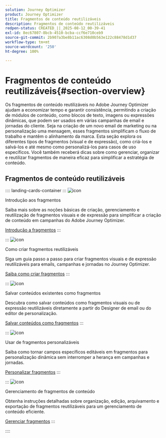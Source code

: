 ```yaml
---
solution: Journey Optimizer
product: Journey Optimizer
title: Fragmentos de conteúdo reutilizáveis
description: Fragmentos de conteúdo reutilizáveis
redpen-status: CREATED_||_2025-08-12_00-39-41
exl-id: 8ec67807-8bcb-4510-bcba-ccf6e710ceb9
source-git-commit: 2b907a3be8b11ac6308d0b563e122c88478d1d37
workflow-type: tm+mt
source-wordcount: '250'
ht-degree: 100%

---
```


# Fragmentos de conteúdo reutilizáveis{#section-overview}

Os fragmentos de conteúdo reutilizáveis no Adobe Journey Optimizer ajudam a economizar tempo e garantir consistência, permitindo a criação de módulos de conteúdo, como blocos de texto, imagens ou expressões dinâmicas, que podem ser usados em várias campanhas de email e jornadas do cliente. Seja na criação de um novo email de marketing ou na personalização uma mensagem, esses fragmentos simplificam o fluxo de trabalho e mantêm o alinhamento da marca. Esta seção explora os diferentes tipos de fragmentos (visual e de expressão), como criá-los e salvá-los e até mesmo como personalizá-los para casos de uso específicos. Você também receberá dicas sobre como gerenciar, organizar e reutilizar fragmentos de maneira eficaz para simplificar a estratégia de conteúdo.

## Fragmentos de conteúdo reutilizáveis

:::: landing-cards-container
:::
![icon](https://cdn.experienceleague.adobe.com/icons/book.svg?lang=pt-BR)

Introdução aos fragmentos

Saiba mais sobre as noções básicas de criação, gerenciamento e reutilização de fragmentos visuais e de expressão para simplificar a criação de conteúdo em campanhas do Adobe Journey Optimizer.

[Introdução a fragmentos](../using/content-management/fragments.md)
:::

:::
![icon](https://cdn.experienceleague.adobe.com/icons/circle-play.svg?lang=pt-BR)

Como criar fragmentos reutilizáveis

Siga um guia passo a passo para criar fragmentos visuais e de expressão reutilizáveis para emails, campanhas e jornadas no Journey Optimizer.

[Saiba como criar fragmentos](../using/content-management/create-fragments.md)
:::

:::
![icon](https://cdn.experienceleague.adobe.com/icons/list-check.svg?lang=pt-BR)

Salvar conteúdos existentes como fragmentos

Descubra como salvar conteúdos como fragmentos visuais ou de expressão reutilizáveis diretamente a partir do Designer de email ou do editor de personalização.

[Salvar conteúdos como fragmentos](../using/content-management/save-fragments.md)
:::

:::
![icon](https://cdn.experienceleague.adobe.com/icons/puzzle-piece.svg?lang=pt-BR)

Usar de fragmentos personalizáveis

Saiba como tornar campos específicos editáveis em fragmentos para personalização dinâmica sem interromper a herança em campanhas e jornadas.

[Personalizar fragmentos](../using/content-management/customizable-fragments.md)
:::

:::
![icon](https://cdn.experienceleague.adobe.com/icons/gear.svg?lang=pt-BR)

Gerenciamento de fragmentos de conteúdo

Obtenha instruções detalhadas sobre organização, edição, arquivamento e exportação de fragmentos reutilizáveis para um gerenciamento de conteúdo eficiente.

[Gerenciar fragmentos](../using/content-management/manage-fragments.md)
:::

::::
